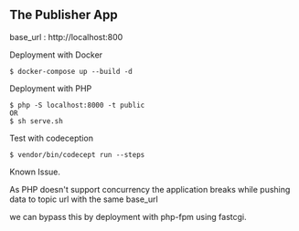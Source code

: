 ## The Publisher App
base_url : http://localhost:800

Deployment with Docker

```
$ docker-compose up --build -d
```

Deployment with PHP
```
$ php -S localhost:8000 -t public 
OR
$ sh serve.sh
```

Test with codeception 
```
$ vendor/bin/codecept run --steps
```
Known Issue. 

As PHP doesn't support concurrency the application breaks while pushing data to topic url with the same base_url

we can bypass this by deployment with php-fpm using fastcgi.